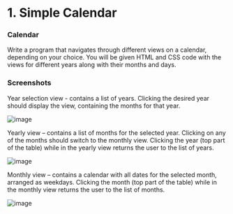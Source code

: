 # 1. Simple Calendar

### Calendar

Write a program that navigates through different views on a calendar, depending on your choice. 
You will be given HTML and CSS code with the views for different years along with their months and days.

### Screenshots

Year selection view - contains a list of years. Clicking the desired year should display the view, containing the months for that year.

![image](https://user-images.githubusercontent.com/87463484/181840265-5475374b-4f3b-460b-ae6d-9ccfa0663689.png)

Yearly view – contains a list of months for the selected year. Clicking on any of the months should switch to the monthly view. 
Clicking the year (top part of the table) while in the yearly view returns the user to the list of years.

![image](https://user-images.githubusercontent.com/87463484/181840284-91441123-d639-44ca-8d7c-8d87ac7e161a.png)

Monthly view – contains a calendar with all dates for the selected month, arranged as weekdays. Clicking the month (top part of the table) while in the monthly view returns the user to the list of months.

![image](https://user-images.githubusercontent.com/87463484/181840308-c910e459-9947-4b5b-9a6f-d1541e99b07b.png)
